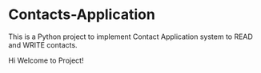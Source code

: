 # Contacts-Application
This is a Python project to implement Contact Application system to READ and WRITE contacts. 

Hi Welcome to Project!